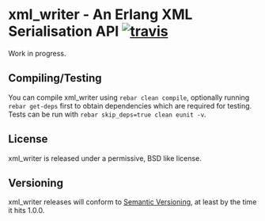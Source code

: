 # xml_writer - An Erlang XML Serialisation API [![travis](https://secure.travis-ci.org/hyperthunk/xml_writer.png)](http://travis-ci.org/hyperthunk/xml_writer)

Work in progress.

## Compiling/Testing

You can compile xml_writer using `rebar clean compile`, optionally running `rebar get-deps` first to obtain dependencies
which are required for testing. Tests can be run with `rebar skip_deps=true clean eunit -v`.

## License

xml_writer is released under a permissive, BSD like license.

## Versioning

xml_writer releases will conform to [Semantic Versioning](http://semver.org), at least by the time it hits 1.0.0.

